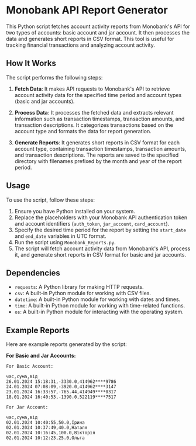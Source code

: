 # Monobank API Report Generator

This Python script fetches account activity reports from Monobank's API for two types of accounts: basic account and jar account. It then processes the data and generates short reports in CSV format. This tool is useful for tracking financial transactions and analyzing account activity.

## How It Works

The script performs the following steps:

1. **Fetch Data**: It makes API requests to Monobank's API to retrieve account activity data for the specified time period and account types (basic and jar accounts).

2. **Process Data**: It processes the fetched data and extracts relevant information such as transaction timestamps, transaction amounts, and transaction descriptions. It categorizes transactions based on the account type and formats the data for report generation.

3. **Generate Reports**: It generates short reports in CSV format for each account type, containing transaction timestamps, transaction amounts, and transaction descriptions. The reports are saved to the specified directory with filenames prefixed by the month and year of the report period.

## Usage

To use the script, follow these steps:

1. Ensure you have Python installed on your system.
2. Replace the placeholders with your Monobank API authentication token and account identifiers (`auth_token`, `jar_account`, `card_account`).
3. Specify the desired time period for the report by setting the `start_date` and `end_date` variables in UTC format.
4. Run the script using `Monobank_Reports.py`.
5. The script will fetch account activity data from Monobank's API, process it, and generate short reports in CSV format for basic and jar accounts.

## Dependencies

- `requests`: A Python library for making HTTP requests.
- `csv`: A built-in Python module for working with CSV files.
- `datetime`: A built-in Python module for working with dates and times.
- `time`: A built-in Python module for working with time-related functions.
- `os`: A built-in Python module for interacting with the operating system.

## Example Reports

Here are example reports generated by the script:

**For Basic and Jar Accounts:**

```csv
For Basic Account:

час,сума,від
26.01.2024 15:18:31,-3330.0,414962****9786
24.01.2024 07:08:09,-3920.0,414962****3147
23.01.2024 16:33:57,-765.44,414949****0317
18.01.2024 16:40:53,-1390.0,522119****7517

For Jar Account:

час,сума,від
02.01.2024 10:40:55,50.0,Ірина
02.01.2024 10:37:49,40.0,Наталя
02.01.2024 10:16:45,100.0,Вікторія
02.01.2024 10:12:23,25.0,Ольга
